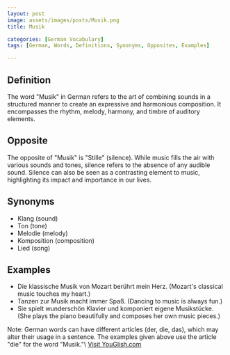 ```yaml
---
layout: post
image: assets/images/posts/Musik.png
title: Musik

categories: [German Vocabulary]
tags: [German, Words, Definitions, Synonyms, Opposites, Examples]

---
```


## Definition
The word "Musik" in German refers to the art of combining sounds in a structured manner to create an expressive and harmonious composition. It encompasses the rhythm, melody, harmony, and timbre of auditory elements.

## Opposite
The opposite of "Musik" is "Stille" (silence). While music fills the air with various sounds and tones, silence refers to the absence of any audible sound. Silence can also be seen as a contrasting element to music, highlighting its impact and importance in our lives.

## Synonyms
- Klang (sound)
- Ton (tone)
- Melodie (melody)
- Komposition (composition)
- Lied (song)

## Examples
- Die klassische Musik von Mozart berührt mein Herz. (Mozart's classical music touches my heart.)
- Tanzen zur Musik macht immer Spaß. (Dancing to music is always fun.)
- Sie spielt wunderschön Klavier und komponiert eigene Musikstücke. (She plays the piano beautifully and composes her own music pieces.)

Note: German words can have different articles (der, die, das), which may alter their usage in a sentence. The examples given above use the article "die" for the word "Musik."\ <a id="yg-widget-0" class="youglish-widget" data-query="Musik" data-lang="german" data-components="8412" data-auto-start="0" data-bkg-color="theme_light" data-title="How%20to%20pronounce%20Musik%20in%20German"  rel="nofollow" href="https://youglish.com">Visit YouGlish.com</a><script async src="https://youglish.com/public/emb/widget.js" charset="utf-8"></script>